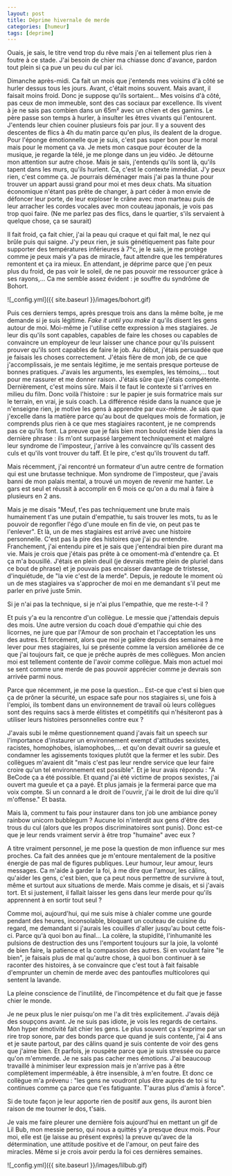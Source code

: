 ```yaml
---
layout: post
title: Déprime hivernale de merde
categories: [humeur]
tags: [deprime]
---
```


Ouais, je sais, le titre vend trop du rêve mais j'en ai tellement plus rien à foutre à ce stade.
J'ai besoin de chier ma chiasse donc d'avance, pardon tout plein si ça pue un peu du cul par ici.

Dimanche après-midi. Ca fait un mois que j'entends mes voisins d'à côté se hurler dessus tous les jours. Avant, c'était moins souvent. Mais avant, il faisait moins froid. Donc je suppose qu'ils sortaient...
Mes voisins d'à côté, pas ceux de mon immeuble, sont des cas sociaux par excellence. Ils vivent à je ne sais pas combien dans un 65m² avec un chien et des gamins. Le père passe son temps à hurler, à insulter les êtres vivants qui l'entourent. J'entends leur chien couiner plusieurs fois par jour. Il y a souvent des descentes de flics à 4h du matin parce qu'en plus, ils dealent de la drogue.
Pour l'éponge émotionnelle que je suis, c'est pas super bon pour le moral mais pour le moment ça va. Je mets mon casque pour écouter de la musique, je regarde la télé, je me plonge dans un jeu vidéo. Je détourne mon attention sur autre chose. Mais je sais, j'entends qu'ils sont là, qu'ils tapent dans les murs, qu'ils hurlent.
Ca, c'est le contexte immédiat. J'y peux rien, c'est comme ça. Je pourrais déménager mais j'ai pas la thune pour trouver un appart aussi grand pour moi et mes deux chats. Ma situation économique n'étant pas prête de changer, à part céder à mon envie de défoncer leur porte, de leur exploser le crâne avec mon marteau puis de leur arracher les cordes vocales avec mon couteau japonais, je vois pas trop quoi faire. (Ne me parlez pas des flics, dans le quartier, s'ils servaient à quelque chose, ça se saurait)

Il fait froid, ça fait chier, j'ai la peau qui craque et qui fait mal, le nez qui brûle puis qui saigne. J'y peux rien, je suis génétiquement pas faite pour supporter des températures inférieures à 7°c, je le sais, je me protège comme je peux mais y'a pas de miracle, faut attendre que les températures remontent et ça ira mieux. En attendant, je déprime parce que j'en peux plus du froid, de pas voir le soleil, de ne pas pouvoir me ressourcer grâce à ses rayons,... Ca me semble assez évident : je souffre du syndrôme de Bohort.

![_config.yml]({{ site.baseurl }}/images/bohort.gif)

Puis ces derniers temps, après presque trois ans dans la même boîte, je me demande si je suis légitime. *Fake it until you make it* qu'ils disent les gens autour de moi. Moi-même je l'utilise cette expression à mes stagiaires. Je leur dis qu'ils sont capables, capables de faire les choses ou capables de convaincre un employeur de leur laisser une chance pour qu'ils puissent prouver qu'ils sont capables de faire le job.
Au début, j'étais persuadée que je faisais les choses correctement. J'étais fière de mon job, de ce que j'accomplissais, je me sentais légitime, je me sentais presque porteuse de bonnes pratiques. J'avais les arguments, les exemples, les témoins,... tout pour me rassurer et me donner raison. J'étais sûre que j'étais compétente.
Dernièrement, c'est moins sûre.
Mais il te faut le contexte si t'arrives en milieu du film. Donc voilà l'histoire : sur le papier je suis formatrice mais sur le terrain, en vrai, je suis coach. La différence réside dans la nuance que je n'enseigne rien, je motive les gens à apprendre par eux-même. Je sais que j'excelle dans la matière parce qu'au bout de quelques mois de formation, je comprends plus rien à ce que mes stagiaires racontent, je ne comprends pas ce qu'ils font. La preuve que je fais bien mon boulot réside bien dans la dernière phrase : ils m'ont surpassé largement techniquement et malgré leur syndrome de l'imposteur, j'arrive à les convaincre qu'ils cassent des culs et qu'ils vont trouver du taff. Et le pire, c'est qu'ils trouvent du taff.

Mais récemment, j'ai rencontré un formateur d'un autre centre de formation qui est une brutasse technique. Mon syndrome de l'imposteur, que j'avais banni de mon palais mental, a trouvé un moyen de revenir me hanter. Le gars est seul et réussit à accomplir en 6 mois ce qu'on a du mal à faire à plusieurs en 2 ans.

Mais je me disais "Meuf, t'es pas techniquement une brute mais humainement t'as une putain d'empathie, tu sais trouver les mots, tu as le pouvoir de regonfler l'égo d'une moule en fin de vie, on peut pas te l'enlever". Et là, un de mes stagiaires est arrivé avec une histoire personnelle. C'est pas la pire des histoires que j'ai pu entendre. Franchement, j'ai entendu pire et je sais que j'entendrai bien pire durant ma vie. Mais je crois que j'étais pas prête à ce omoment-mà d'entendre ça. Et ça m'a bousillé. J'étais en plein deuil (je devrais mettre plein de pluriel dans ce bout de phrase) et je pouvais pas encaisser davantage de tristesse, d'inquiétude, de "la vie c'est de la merde". Depuis, je redoute le moment où un de mes stagiaires va s'approcher de moi en me demandant s'il peut me parler en privé juste 5min.

Si je n'ai pas la technique, si je n'ai plus l'empathie, que me reste-t-il ?

Et puis y'a eu la rencontre d'un collègue. Le messie que j'attendais depuis des mois. Une autre version du coach doué d'empathie qui chie des licornes, ne jure que par l'Amour de son prochain et l'acceptation les uns des autres. Et forcément, alors que moi je galère depuis des semaines à me lever pour mes stagiaires, lui se présente comme la version améliorée de ce que j'ai toujours fait, ce que je prêche auprès de mes collègues. Mon ancien moi est tellement contente de l'avoir comme collègue. Mais mon actuel moi se sent comme une merde de pas pouvoir apprécier comme je devrais son arrivée parmi nous.

Parce que récemment, je me pose la question... Est-ce que c'est si bien que ça de prôner la sécurité, un espace safe pour nos stagiaires si, une fois à l'emploi, ils tombent dans un environnement de travail où leurs collègues sont des requins sacs à merde élitistes et compétitifs qui n'hésiteront pas à utiliser leurs histoires personnelles contre eux ?

J'avais subi le même questionnement quand j'avais fait un speech sur l'importance d'instaurer un environnement exempt d'attitudes sexistes, racistes, homophobes, islamophobes,... et qu'on devait ouvrir sa gueule et condamner les agissements toxiques plutôt que la fermer et les subir. Des collègues m'avaient dit "mais c'est pas leur rendre service que leur faire croire qu'un tel environnement est possible". Et je leur avais répondu : "A BeCode ça a été possible. Et quand j'ai été victime de propos sexistes, j'ai ouvert ma gueule et ça a payé. Et plus jamais je la fermerai parce que ma voix compte. Si un connard a le droit de l'ouvrir, j'ai le droit de lui dire qu'il m'offense." Et basta.

Mais là, comment tu fais pour instaurer dans ton job une ambiance poney rainbow unicorn bubblegum ? Aucune loi n'interdit aux gens d'être des trous du cul (alors que les propos discriminatoires sont punis). Donc est-ce que je leur rends vraiment servir à être trop "humaine" avec eux ?

A titre vraiment personnel, je me pose la question de mon influence sur mes proches. Ca fait des années que je m'entoure mentalement de la positive énergie de pas mal de figures publiques. Leur humour, leur amour, leurs messages. Ca m'aide à garder la foi, à me dire que l'amour, les câlins, qu'aider les gens, c'est bien, que ça peut nous permettre de survivre à tout, même et surtout aux situations de merde. Mais comme je disais, et si j'avais tort. Et si justement, il fallait laisser les gens dans leur merde pour qu'ils apprennent à en sortir tout seul ?

Comme moi, aujourd'hui, qui me suis mise à chialer comme une gourde pendant des heures, inconsolable, bloquant un couteau de cuisine du regard, me demandant si j'aurais les couilles d'aller jusqu'au bout cette fois-ci. Parce qu'à quoi bon au final... La colère, la stupidité, l'inhumanité les pulsions de destruction des uns l'emportent toujours sur la joie, la volonté de bien faire, la patience et la compassion des autres. Si en voulant faire "le bien", je faisais plus de mal qu'autre chose, à quoi bon continuer à se raconter des histoires, à se convaincre que c'est tout à fait faisable d'emprunter un chemin de merde avec des pantoufles multicolores qui sentent la lavande.

La pleine conscience de l'inutilité, de l'incompétence et du fait que je fasse chier le monde.

Je ne peux plus le nier puisqu'on me l'a dit très explicitement. J'avais déjà des soupçons avant. Je ne suis pas idiote, je vois les regards de certains. Mon hyper émotivité fait chier les gens. Le plus souvent ça s'exprime par un rire trop sonore, par des bonds parce que quand je suis contente, j'ai 4 ans et je saute partout, par des câlins quand je suis contente de voir des gens que j'aime bien. Et parfois, je rouspète parce que je suis stressée ou parce qu'on m'emmerde. Je ne sais pas cacher mes émotions. J'ai beaucoup travaillé à minimiser leur expression mais je n'arrive pas à être complètement imperméable, à être insensible, à m'en foutre. Et donc ce collègue m'a prévenu : "les gens ne voudront plus être auprès de toi si tu continues comme ça parce que t'es fatiguante. T'auras plus d'amis à force".

Si de toute façon je leur apporte rien de positif aux gens, ils auront bien raison de me tourner le dos, t'sais.

Je vais me faire pleurer une dernière fois aujourd'hui en mettant un gif de Lil Bub, mon messie perso, qui nous a quittés y'a presque deux mois. Pour moi, elle est (je laisse au présent exprès) la preuve qu'avec de la détermination, une attitude positive et de l'amour, on peut faire des miracles.
Même si je crois avoir perdu la foi ces dernières semaines.

![_config.yml]({{ site.baseurl }}/images/lilbub.gif)
